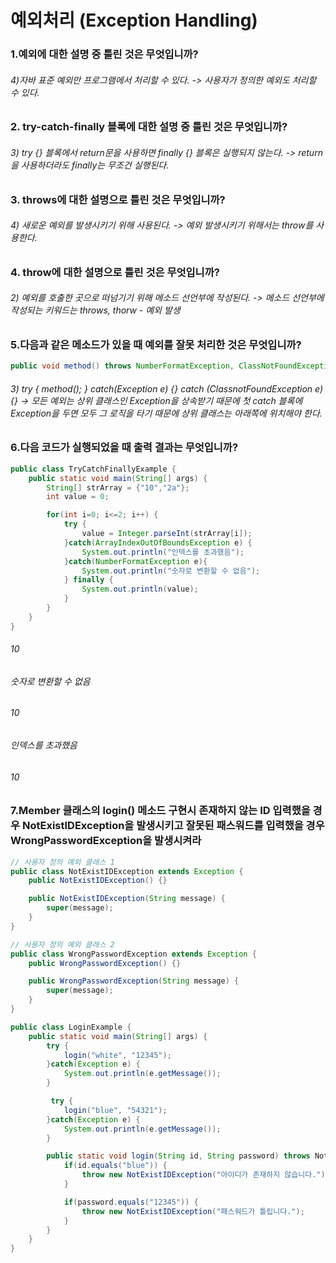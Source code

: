 
# 예외처리 (Exception Handling)

### 1.예외에 대한 설명 중 틀린 것은 무엇입니까?
###### 4)자바 표준 예외만 프로그램에서 처리할 수 있다. -> 사용자가 정의한 예외도 처리할 수 있다.


### 2. try-catch-finally 블록에 대한 설명 중 틀린 것은 무엇입니까?
###### 3) try {} 블록에서 return문을 사용하면 finally {} 블록은 실행되지 않는다. -> return 을 사용하더라도 finally는 무조건 실행된다.


### 3. throws에 대한 설명으로 틀린 것은 무엇입니까?
###### 4) 새로운 예외를 발생시키기 위해 사용된다. -> 예외 발생시키기 위해서는 throw를 사용한다.


### 4. throw에 대한 설명으로 틀린 것은 무엇입니까?
###### 2) 예외를 호출한 곳으로 떠넘기기 위해 메소드 선언부에 작성된다. -> 메소드 선언부에 작성되는 키워드는 throws, thorw - 예외 발생

### 5.다음과 같은 메소드가 있을 때 예외를 잘못 처리한 것은 무엇입니까?
```java
public void method() throws NumberFormatException, ClassNotFoundException {}
```
###### 3) try { method(); } catch(Exception e) {} catch (ClassnotFoundException e) {} -> 모든 예외는 상위 클래스인 Exception을 상속받기 때문에 첫 catch 블록에 Exception을 두면 모두 그 로직을 타기 때문에 상위 클래스는 아래쪽에 위치해야 한다.


### 6.다음 코드가 실행되었을 때 출력 결과는 무엇입니까?
```java
public class TryCatchFinallyExample {
    public static void main(String[] args) {
        String[] strArray = {"10","2a"};
        int value = 0;

        for(int i=0; i<=2; i++) {
            try {
                value = Integer.parseInt(strArray[i]);
            }catch(ArrayIndexOutOfBoundsException e) {
                System.out.println("인덱스를 초과했음");
            }catch(NumberFormatException e){
                System.out.println("숫자로 변환할 수 없음");
            } finally {
                System.out.println(value);
            }
        }
    }
}
```

###### 10  
###### 숫자로 변환할 수 없음  
###### 10  
###### 인덱스를 초과했음  
###### 10


### 7.Member 클래스의 login() 메소드 구현시 존재하지 않는 ID 입력했을 경우 NotExistIDException을 발생시키고 잘못된 패스워드를 입력했을 경우 WrongPasswordException을 발생시켜라

```java
// 사용자 정의 예외 클래스 1
public class NotExistIDException extends Exception {
    public NotExistIDException() {}

    public NotExistIDException(String message) {
        super(message);
    }
}

// 사용자 정의 예외 클래스 2
public class WrongPasswordException extends Exception {
    public WrongPasswordException() {}

    public WrongPasswordException(String message) {
        super(message);
    }
}

public class LoginExample {
    public static void main(String[] args) {
        try {
            login("white", "12345");
        }catch(Exception e) {
            System.out.println(e.getMessage());
        }

         try {
            login("blue", "54321");
        }catch(Exception e) {
            System.out.println(e.getMessage());
        }

        public static void login(String id, String password) throws NotExistIDException, WrongPasswordException {
            if(id.equals("blue")) {
                throw new NotExistIDException("아이디가 존재하지 않습니다.");
            }

            if(password.equals("12345")) {
                throw new NotExistIDException("패스워드가 틀립니다.");
            }
        }
    }
}


```